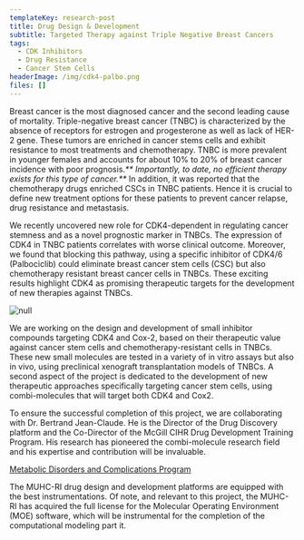 ```yaml
---
templateKey: research-post
title: Drug Design & Development
subtitle: Targeted Therapy against Triple Negative Breast Cancers
tags:
  - CDK Inhibitors
  - Drug Resistance
  - Cancer Stem Cells
headerImage: /img/cdk4-palbo.png
files: []
---
```

Breast cancer is the most diagnosed cancer and the second leading cause of mortality. Triple-negative breast cancer (TNBC) is characterized by the absence of receptors for estrogen and progesterone as well as lack of HER-2 gene. These tumors are enriched in cancer stems cells and exhibit resistance to most treatments and chemotherapy. TNBC is more prevalent in younger females and accounts for about 10% to 20% of breast cancer incidence with poor prognosis._** Importantly, to date, no efficient therapy exists for this type of cancer.**_ In addition, it was reported that the chemotherapy drugs enriched CSCs in TNBC patients. Hence it is crucial to define new treatment options for these patients to prevent cancer relapse, drug resistance and metastasis.

We recently uncovered new role for CDK4-dependent in regulating cancer stemness and as a novel prognostic marker in TNBCs. The expression of CDK4 in TNBC patients correlates with worse clinical outcome. Moreover, we found that blocking this pathway, using a specific inhibitor of CDK4/6 (Palbociclib) could eliminate breast cancer stem cells (CSC) but also chemotherapy resistant breast cancer cells in TNBCs. These exciting results highlight CDK4 as promising therapeutic targets for the development of new therapies against TNBCs.

![null](/img/schéma-cdk4-chemotherapy.png)

We are working on the design and development of small inhibitor compounds targeting CDK4 and Cox-2, based on their therapeutic value against cancer stem cells and chemotherapy-resistant cells in TNBCs. These new small molecules are tested in a variety of in vitro assays but also in vivo, using preclinical xenograft transplantation models of TNBCs. A second aspect of the project is dedicated to the development of new therapeutic approaches specifically targeting cancer stem cells, using combi-molecules that will target both CDK4 and Cox2.

To ensure the successful completion of this project, we are collaborating with Dr. Bertrand Jean-Claude. He is the Director of the Drug Discovery platform and the Co-Director of the McGill CIHR Drug Development Training Program. His research has pioneered the combi-molecule research field and his expertise and contribution will be invaluable.

[Metabolic Disorders and Complications Program](http://rimuhc.ca/metabolic-disorders-and-complications-program)

The MUHC-RI drug design and development platforms are equipped with the best instrumentations. Of note, and relevant to this project, the MUHC-RI has acquired the full license for the Molecular Operating Environment (MOE) software, which will be instrumental for the completion of the computational modeling part it.
